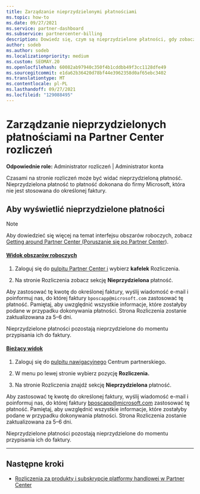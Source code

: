```yaml
---
title: Zarządzanie nieprzydzielonymi płatnościami
ms.topic: how-to
ms.date: 09/27/2021
ms.service: partner-dashboard
ms.subservice: partnercenter-billing
description: Dowiedz się, czym są nieprzydzielone płatności, gdy zobaczysz je na Partner Center rozliczeń. Dowiedz się również, jak stosować je do faktur.
author: sodeb
ms.author: sodeb
ms.localizationpriority: medium
ms.custom: SEOMAY.20
ms.openlocfilehash: 60082ab97940c350f4b1cddbb49f3cc1128dfe49
ms.sourcegitcommit: e1da62b36420d78bf44e3962358d0af65ebc3402
ms.translationtype: MT
ms.contentlocale: pl-PL
ms.lasthandoff: 09/27/2021
ms.locfileid: "129088495"
---
```

# <a name="manage-unallocated-payments-on-your-partner-center-billing-page"></a>Zarządzanie nieprzydzielonych płatnościami na Partner Center rozliczeń

**Odpowiednie role:** Administrator rozliczeń | Administrator konta

Czasami na stronie rozliczeń może być widać nieprzydzieloną płatność. Nieprzydzielona płatność to płatność dokonana do firmy Microsoft, która nie jest stosowana do określonej faktury.

## <a name="to-view-your-unallocated-payments"></a>Aby wyświetlić nieprzydzielone płatności

> [!NOTE]
> Aby dowiedzieć się więcej na temat interfejsu obszarów roboczych, zobacz [Getting around Partner Center (Poruszanie się po Partner Center](get-around-partner-center.md#turn-workspaces-on-and-off)).

#### <a name="workspaces-view"></a>[Widok obszarów roboczych](#tab/workspaces-view)

1. Zaloguj się do [pulpitu Partner Center i](https://partner.microsoft.com/dashboard/home) wybierz **kafelek** Rozliczenia.

2. Na stronie Rozliczenia zobacz sekcję **Nieprzydzielona** płatność.

Aby zastosować tę kwotę do określonej faktury, wyślij wiadomość e-mail i poinformuj nas, do której faktury `bposcapp@microsoft.com` zastosować tę płatność. Pamiętaj, aby uwzględnić wszystkie informacje, które zostałyby podane w przypadku dokonywania płatności. Strona Rozliczenia zostanie zaktualizowana za 5–6 dni.

Nieprzydzielone płatności pozostają nieprzydzielone do momentu przypisania ich do faktury.

#### <a name="current-view"></a>[Bieżący widok](#tab/current-view)

1. Zaloguj się do [pulpitu nawigacyjnego](https://partner.microsoft.com/dashboard/home) Centrum partnerskiego.

2. W menu po lewej stronie wybierz pozycję **Rozliczenia.**

3. Na stronie Rozliczenia znajdź sekcję **Nieprzydzielona** płatność.

Aby zastosować tę kwotę do określonej faktury, wyślij wiadomość e-mail i poinformuj nas, do której faktury bposcapp@microsoft.com zastosować tę płatność. Pamiętaj, aby uwzględnić wszystkie informacje, które zostałyby podane w przypadku dokonywania płatności. Strona Rozliczenia zostanie zaktualizowana za 5–6 dni.

Nieprzydzielone płatności pozostają nieprzydzielone do momentu przypisania ich do faktury.

* * *

## <a name="next-steps"></a>Następne kroki

- [Rozliczenia za produkty i subskrypcje platformy handlowej w Partner Center](csp-commercial-marketplace-billing.md)
